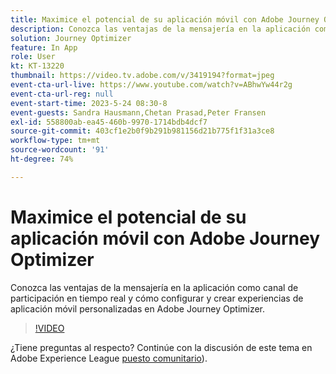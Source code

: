 ```yaml
---
title: Maximice el potencial de su aplicación móvil con Adobe Journey Optimizer
description: Conozca las ventajas de la mensajería en la aplicación como canal de participación en tiempo real y cómo configurar y crear experiencias de aplicación móvil personalizadas en Adobe Journey Optimizer.
solution: Journey Optimizer
feature: In App
role: User
kt: KT-13220
thumbnail: https://video.tv.adobe.com/v/3419194?format=jpeg
event-cta-url-live: https://www.youtube.com/watch?v=ABhwYw44r2g
event-cta-url-reg: null
event-start-time: 2023-5-24 08:30-8
event-guests: Sandra Hausmann,Chetan Prasad,Peter Fransen
exl-id: 558800ab-ea45-460b-9970-1714bdb4dcf7
source-git-commit: 403cf1e2b0f9b291b981156d21b775f1f31a3ce8
workflow-type: tm+mt
source-wordcount: '91'
ht-degree: 74%

---
```


# Maximice el potencial de su aplicación móvil con Adobe Journey Optimizer

Conozca las ventajas de la mensajería en la aplicación como canal de participación en tiempo real y cómo configurar y crear experiencias de aplicación móvil personalizadas en Adobe Journey Optimizer.

>[!VIDEO](https://video.tv.adobe.com/v/3419194/?quality=12&learn=on)

¿Tiene preguntas al respecto? Continúe con la discusión de este tema en Adobe Experience League [puesto comunitario](https://experienceleaguecommunities.adobe.com/t5/journey-optimizer-discussions/experience-league-live-post-session-discussion-maximize-your/td-p/599638)).
